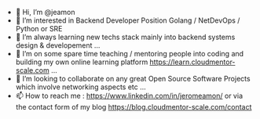 - 👋 Hi, I’m @jeamon
- 👀 I’m interested in Backend Developer Position Golang / NetDevOps / Python or SRE
- 🌱 I’m always learning new techs stack mainly into backend systems design & developement ...
- 🌱 I’m on some spare time teaching / mentoring people into coding and building my own online learning platform https://learn.cloudmentor-scale.com ...
- 💞️ I’m looking to collaborate on any great Open Source Software Projects which involve networking aspects etc ... 
- 📫 How to reach me : https://www.linkedin.com/in/jeromeamon/ or via the contact form of my blog https://blog.cloudmentor-scale.com/contact

<!---
jeamon/jeamon is a ✨ special ✨ repository because its `README.md` (this file) appears on your GitHub profile.
You can click the Preview link to take a look at your changes.
--->
